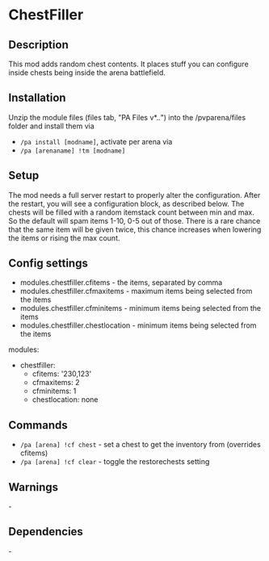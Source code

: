 # ChestFiller

## Description

This mod adds random chest contents. It places stuff you can configure inside chests being inside the arena battlefield.

## Installation

Unzip the module files (files tab, "PA Files v*.*.*") into the /pvparena/files folder and install them via

- `/pa install [modname]`, activate per arena via
- `/pa [arenaname] !tm [modname]`

## Setup

The mod needs a full server restart to properly alter the configuration. After the restart, you will see a configuration block, as described below. The chests will be filled with a random itemstack count between min and max. So the default will spam items 1-10, 0-5 out of those. There is a rare chance that the same item will be given twice, this chance increases when lowering the items or rising the max count.

## Config settings

- modules.chestfiller.cfitems \- the items, separated by comma
- modules.chestfiller.cfmaxitems \- maximum items being selected from the items
- modules.chestfiller.cfminitems \- minimum items being selected from the items
- modules.chestfiller.chestlocation \- minimum items being selected from the items

modules:
- chestfiller:
  - cfitems: '230,123'
  - cfmaxitems: 2
  - cfminitems: 1
  - chestlocation: none

## Commands

- `/pa [arena] !cf chest` \- set a chest to get the inventory from (overrides cfitems)
- `/pa [arena] !cf clear` \- toggle the restorechests setting

## Warnings

\-

## Dependencies

\-
